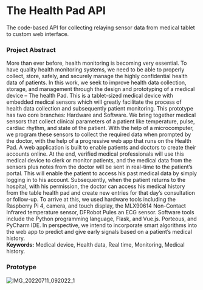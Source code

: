 # The Health Pad API

The code-based API for collecting relaying sensor data from medical tablet to custom web interface. 

### Project Abstract

More than ever before, health monitoring is becoming very essential. To have quality health  monitoring systems, we need to be able to properly collect, store, safely, and securely manage  the highly confidential health data of patients. In this work, we seek to improve health data  collection, storage, and management through the design and prototyping of a medical device – The health Pad. This is a tablet-sized medical device with embedded medical sensors which  will greatly facilitate the process of health data collection and subsequently patient monitoring.  This prototype has two core branches: Hardware and Software. We bring together medical  sensors that collect clinical parameters of a patient like temperature, pulse, cardiac rhythm, and  state of the patient. With the help of a microcomputer, we program these sensors to collect the  required data when prompted by the doctor, with the help of a progressive web app that runs  on the Health Pad. A web application is built to enable patients and doctors to create their accounts  online. At the end, verified medical professionals will use this medical device to clerk or  monitor patients, and the medical data from the sensors plus notes from the doctor will be sent  in real-time to the patient’s portal. This will enable the patient to access his past medical data by  simply logging in to his account. Subsequently, when the patient returns to the hospital, with his  permission, the doctor can access his medical history from the table health pad and create new  entries for that day’s consultation or follow-up. To arrive at this, we used hardware tools  including the Raspberry Pi 4, camera, and touch display, the MLX90614 Non-Contact Infrared temperature sensor, DFRobot Pules an ECG sensor. Software tools include the Python  programming language, Flask, and Vue.js. Porteous, and PyCharm IDE. In perspective, we intend  to incorporate smart algorithms into the web app to predict and give early signals based on a  patient’s medical history.  
**Keywords:** Medical device, Health data, Real time, Monitoring, Medical history.

### Prototype 
![IMG_20220711_092022_1](https://github.com/user-attachments/assets/73849e47-954e-4ef3-9a0d-1ef7c3fd4eda)
